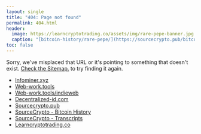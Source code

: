 ```yaml
---
layout: single
title: "404: Page not found"
permalink: 404.html
header:
  image: https://learncryptotrading.co/assets/img/rare-pepe-banner.jpg
  caption: "[bitcoin-history/rare-pepe/](https://sourcecrypto.pub/bitcoin-history/rare-pepe/) - [reddup.co/r/rarepepemarket](https://www.reddup.co/r/rarepepemarket)"
toc: false
---
```


<p class="lead">Sorry, we've misplaced that URL or it's pointing to something that doesn't exist. <a href="https://learncryptotrading.co/sitemap/">Check the Sitemap.</a> to try finding it again.</p>

<p><ul>
  <li><a href="https://infominer.xyz">Infominer.xyz</a></li>
  <li><a href="https://web-work.tools/">Web-work.tools</a></li>
  <li><a href="https://web-work.tools/indieweb/">Web-work.tools/indieweb</a></li>
  <li><a href="https://decentralized-id.com/">Decentralized-id.com</a></li>
  <li><a href="https://sourcecrypto.pub/">Sourcecrypto.pub</a></li>
  <li><a href="https://sourcecrypto.pub/posts/history/">SourceCrypto - Bitcoin History</a></li>
  <li><a href="https://sourcecrypto.pub/posts/transcripts/">SourceCrypto - Transcripts</a></li>
  <li><a href="https://learncryptotrading.co/">Learncryptotrading.co</a></li>
</ul></p>
